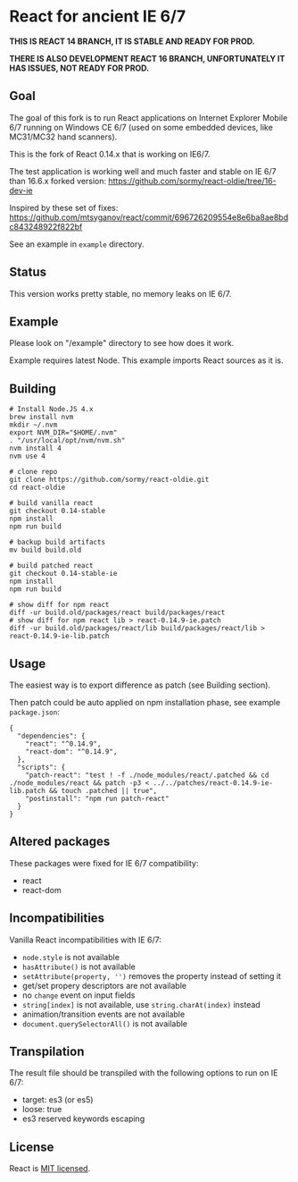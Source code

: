 # React for ancient IE 6/7

**THIS IS REACT 14 BRANCH, IT IS STABLE AND READY FOR PROD.**

**THERE IS ALSO DEVELOPMENT REACT 16 BRANCH, UNFORTUNATELY IT HAS ISSUES, NOT READY FOR PROD.**

## Goal

The goal of this fork is to run React applications on Internet Explorer Mobile 6/7 running
on Windows CE 6/7 (used on some embedded devices, like MC31/MC32 hand scanners).

This is the fork of React 0.14.x that is working on IE6/7.

The test application is working well and much faster and stable on IE 6/7 than 16.6.x forked version:
https://github.com/sormy/react-oldie/tree/16-dev-ie

Inspired by these set of fixes: https://github.com/mtsyganov/react/commit/696726209554e8e6ba8ae8bdc843248922f822bf

See an example in `example` directory.

## Status

This version works pretty stable, no memory leaks on IE 6/7.

## Example

Please look on "/example" directory to see how does it work.

Example requires latest Node. This example imports React sources as it is.

## Building

```
# Install Node.JS 4.x
brew install nvm
mkdir ~/.nvm
export NVM_DIR="$HOME/.nvm"
. "/usr/local/opt/nvm/nvm.sh"
nvm install 4
nvm use 4

# clone repo
git clone https://github.com/sormy/react-oldie.git
cd react-oldie

# build vanilla react
git checkout 0.14-stable
npm install
npm run build

# backup build artifacts
mv build build.old

# build patched react
git checkout 0.14-stable-ie
npm install
npm run build

# show diff for npm react
diff -ur build.old/packages/react build/packages/react
# show diff for npm react lib > react-0.14.9-ie.patch
diff -ur build.old/packages/react/lib build/packages/react/lib > react-0.14.9-ie-lib.patch
```

## Usage

The easiest way is to export difference as patch (see Building section).

Then patch could be auto applied on npm installation phase, see example `package.json`:

```
{
  "dependencies": {
    "react": "^0.14.9",
    "react-dom": "^0.14.9",
  },
  "scripts": {
    "patch-react": "test ! -f ./node_modules/react/.patched && cd ./node_modules/react && patch -p3 < ../../patches/react-0.14.9-ie-lib.patch && touch .patched || true",
    "postinstall": "npm run patch-react"
  }
}
```

## Altered packages

These packages were fixed for IE 6/7 compatibility:

- react
- react-dom

## Incompatibilities

Vanilla React incompatibilities with IE 6/7:

- `node.style` is not available
- `hasAttribute()` is not available
- `setAttribute(property, '')` removes the property instead of setting it
- get/set propery descriptors are not available
- no `change`  event on input fields
- `string[index]` is not available, use `string.charAt(index)` instead
- animation/transition events are not available
- `document.querySelectorAll()` is not available

## Transpilation

The result file should be transpiled with the following options to run on IE 6/7:

- target: es3 (or es5)
- loose: true
- es3 reserved keywords escaping

## License

React is [MIT licensed](./LICENSE).

